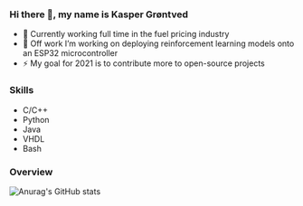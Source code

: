 ### Hi there 👋, my name is Kasper Grøntved
- 👯 Currently working full time in the fuel pricing industry
- 🔭 Off work I’m working on deploying reinforcement learning models onto an ESP32 microcontroller
- ⚡ My goal for 2021 is to contribute more to open-source projects

### Skills 
* C/C++
* Python
* Java 
* VHDL 
* Bash

### Overview
![Anurag's GitHub stats](https://github-readme-stats.vercel.app/api?username=kasperg3&hide=contribs&count_private=true&show_icons=true,prs)

